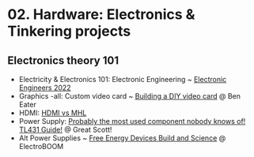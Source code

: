 # 02. Hardware: Electronics & Tinkering projects

## Electronics theory 101

- Electricity & Electronics 101: Electronic Engineering ~ [Electronic Engineers 2022](https://youtu.be/CGD8qeizblc)
- Graphics -all: Custom video card ~ [Building a DIY video card](https://youtu.be/l7rce6IQDWs) @ Ben Eater
- HDMI: [HDMI vs MHL](https://lifewire.com/mhl-in-home-theater-1846852)
- Power Supply: [Probably the most used component nobody knows of! TL431 Guide!](https://youtu.be/isutYMU2HHU) @ Great Scott!
- Alt Power Supplies ~ [Free Energy Devices Build and Science](https://youtu.be/15V0gUXUPko) @ ElectroBOOM

